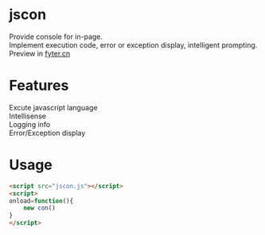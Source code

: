 # jscon
Provide console for in-page.  
Implement execution code, error or exception display, intelligent prompting.  
Preview in [fyter.cn](https://fyter.cn/con.htm)

# Features
Excute javascript language  
Intellisense  
Logging info  
Error/Exception display  


# Usage
```html
<script src="jscon.js"></script>
<script>
onload=function(){
	new con()
}
</script>
```
